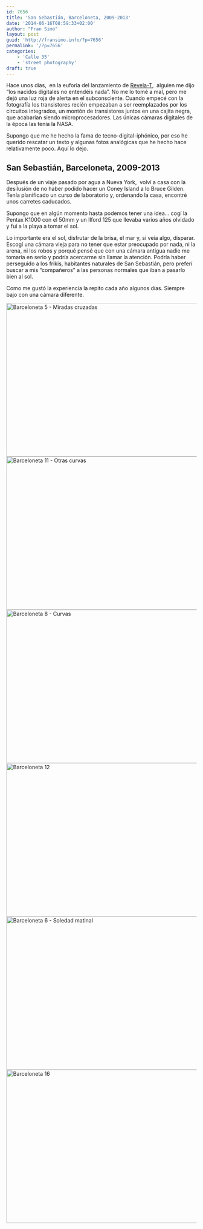```yaml
---
id: 7656
title: 'San Sebastián, Barceloneta, 2009-2013'
date: '2014-06-16T08:59:33+02:00'
author: "Fran Simó"
layout: post
guid: 'http://fransimo.info/?p=7656'
permalink: '/?p=7656'
categories:
    - 'Calle 35'
    - 'street photography'
draft: true
---
```


Hace unos días,  en la euforia del lanzamiento de <a href="http://revela-t.cat/">Revela-T</a>,  alguien me dijo “los nacidos digitales no entendéis nada”. No me lo tomé a mal, pero me dejó una luz roja de alerta en el subconsciente. Cuando empecé con la fotografía los transistores recién empezaban a ser reemplazados por los circuitos integrados, un montón de transistores juntos en una cajita negra, que acabarían siendo microprocesadores. Las únicas cámaras digitales de la época las tenía la NASA.

Supongo que me he hecho la fama de tecno-digital-iphónico, por eso he querido rescatar un texto y algunas fotos analógicas que he hecho hace relativamente poco. Aquí lo dejo.
<h2>San Sebastián, Barceloneta, 2009-2013</h2>
Después de un viaje pasado por agua a Nueva York,  volví a casa con la desilusión de no haber podido hacer un Coney Island a lo Bruce Gilden. Tenía planificado un curso de laboratorio y, ordenando la casa, encontré unos carretes caducados.

Supongo que en algún momento hasta podemos tener una idea… cogí la Pentax K1000 con el 50mm y un Ilford 125 que llevaba varios años olvidado y fui a la playa a tomar el sol.

Lo importante era el sol, disfrutar de la brisa, el mar y, si veía algo, disparar. Escogí una cámara vieja para no tener que estar preocupado por nada, ni la arena, ni los robos y porqué pensé que con una cámara antigua nadie me tomaría en serio y podría acercarme sin llamar la atención. Podría haber perseguido a los frikis, habitantes naturales de San Sebastián, pero preferí buscar a mis “compañeros” a las personas normales que iban a pasarlo bien al sol.

Como me gustó la experiencia la repito cada año algunos días. Siempre bajo con una cámara diferente.

<img class="aligncenter size-full wp-image-6599" src="http://fransimo.info/wp-content/uploads/2014/06/01_fransimo_0012_000016.jpg" sizes="(max-width: 600px) 100vw, 600px" srcset="http://calle35.com/wp-content/uploads/2014/05/01_fransimo_0012_000016-300x202.jpg 300w, http://fransimo.info/wp-content/uploads/2014/06/01_fransimo_0012_000016.jpg 1024w" alt="Barceloneta 5 - Miradas cruzadas" width="600" height="405" /> <img class="aligncenter size-full wp-image-6600" src="http://fransimo.info/wp-content/uploads/2014/06/02_fransimo_0018_000035-1.jpg" sizes="(max-width: 600px) 100vw, 600px" srcset="http://calle35.com/wp-content/uploads/2014/05/02_fransimo_0018_000035-1-300x202.jpg 300w, http://fransimo.info/wp-content/uploads/2014/06/02_fransimo_0018_000035-1.jpg 1024w" alt="Barceloneta 11 - Otras curvas" width="600" height="405" /> <img class="aligncenter size-full wp-image-6601" src="http://fransimo.info/wp-content/uploads/2014/06/03_fransimo_0015_000017-1.jpg" sizes="(max-width: 600px) 100vw, 600px" srcset="http://calle35.com/wp-content/uploads/2014/05/03_fransimo_0015_000017-1-300x202.jpg 300w, http://fransimo.info/wp-content/uploads/2014/06/03_fransimo_0015_000017-1.jpg 1024w" alt="Barceloneta 8 - Curvas" width="600" height="405" /> <img class="aligncenter size-full wp-image-6602" src="http://fransimo.info/wp-content/uploads/2014/06/04_fransimo_0019_000006.jpg" sizes="(max-width: 600px) 100vw, 600px" srcset="http://calle35.com/wp-content/uploads/2014/05/04_fransimo_0019_000006-300x202.jpg 300w, http://fransimo.info/wp-content/uploads/2014/06/04_fransimo_0019_000006.jpg 1024w" alt="Barceloneta 12" width="600" height="405" /> <img class="aligncenter size-full wp-image-6603" src="http://fransimo.info/wp-content/uploads/2014/06/05_fransimo_0013_000035.jpg" sizes="(max-width: 600px) 100vw, 600px" srcset="http://calle35.com/wp-content/uploads/2014/05/05_fransimo_0013_000035-300x202.jpg 300w, http://fransimo.info/wp-content/uploads/2014/06/05_fransimo_0013_000035.jpg 1024w" alt="Barceloneta 6 - Soledad matinal" width="600" height="405" /> <img class="aligncenter size-full wp-image-6604" src="http://fransimo.info/wp-content/uploads/2014/06/06_fransimo_0023_000021-3.jpg" sizes="(max-width: 600px) 100vw, 600px" srcset="http://calle35.com/wp-content/uploads/2014/05/06_fransimo_0023_000021-3-300x202.jpg 300w, http://fransimo.info/wp-content/uploads/2014/06/06_fransimo_0023_000021-3.jpg 1024w" alt="Barceloneta 16" width="600" height="405" />